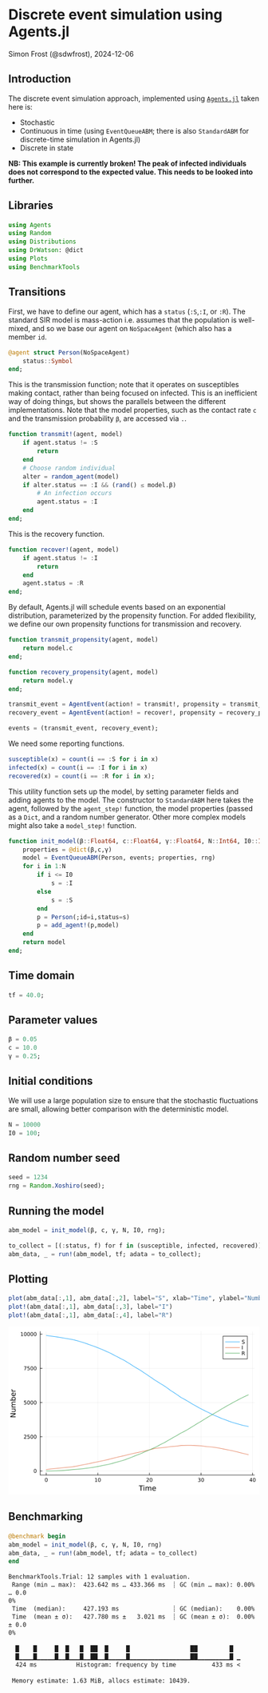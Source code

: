 # Discrete event simulation using Agents.jl
Simon Frost (@sdwfrost), 2024-12-06

## Introduction

The discrete event simulation approach, implemented using [`Agents.jl`](https://github.com/JuliaDynamics/Agents.jl) taken here is:

- Stochastic
- Continuous in time (using `EventQueueABM`; there is also `StandardABM` for discrete-time simulation in Agents.jl)
- Discrete in state

**NB: This example is currently broken! The peak of infected individuals does not correspond to the expected value. This needs to be looked into further.**

## Libraries

```julia
using Agents
using Random
using Distributions
using DrWatson: @dict
using Plots
using BenchmarkTools
```




## Transitions

First, we have to define our agent, which has a `status` (`:S`,`:I`, or `:R`). The standard SIR model is mass-action i.e. assumes that the population is well-mixed, and so we base our agent on `NoSpaceAgent` (which also has a member `id`.

```julia
@agent struct Person(NoSpaceAgent)
    status::Symbol
end;
```




This is the transmission function; note that it operates on susceptibles making contact, rather than being focused on infected. This is an inefficient way of doing things, but shows the parallels between the different implementations. Note that the model properties, such as the contact rate `c` and the transmission probability `β`, are accessed via `.`.

```julia
function transmit!(agent, model)
    if agent.status != :S
        return
    end
    # Choose random individual
    alter = random_agent(model)
    if alter.status == :I && (rand() ≤ model.β)
        # An infection occurs
        agent.status = :I
    end
end;
```




This is the recovery function.

```julia
function recover!(agent, model)
    if agent.status != :I
        return
    end
    agent.status = :R
end;
```




By default, Agents.jl will schedule events based on an exponential distribution, parameterized by the propensity function. For added flexibility, we define our own propensity functions for transmission and recovery.

```julia
function transmit_propensity(agent, model)
    return model.c
end;
```


```julia
function recovery_propensity(agent, model)
    return model.γ
end;
```


```julia
transmit_event = AgentEvent(action! = transmit!, propensity = transmit_propensity)
recovery_event = AgentEvent(action! = recover!, propensity = recovery_propensity);
```


```julia
events = (transmit_event, recovery_event);
```




We need some reporting functions.

```julia
susceptible(x) = count(i == :S for i in x)
infected(x) = count(i == :I for i in x)
recovered(x) = count(i == :R for i in x);
```




This utility function sets up the model, by setting parameter fields and adding agents to the model. The constructor to `StandardABM` here takes the agent, followed by the `agent_step!` function, the model properties (passed as a `Dict`, and a random number generator. Other more complex models might also take a `model_step!` function.

```julia
function init_model(β::Float64, c::Float64, γ::Float64, N::Int64, I0::Int64, rng::AbstractRNG=Random.GLOBAL_RNG)
    properties = @dict(β,c,γ)
    model = EventQueueABM(Person, events; properties, rng)
    for i in 1:N
        if i <= I0
            s = :I
        else
            s = :S
        end
        p = Person(;id=i,status=s)
        p = add_agent!(p,model)
    end
    return model
end;
```




## Time domain

```julia
tf = 40.0;
```




## Parameter values

```julia
β = 0.05
c = 10.0
γ = 0.25;
```




## Initial conditions

We will use a large population size to ensure that the stochastic fluctuations are small, allowing better comparison with the deterministic model.

```julia
N = 10000
I0 = 100;
```




## Random number seed

```julia
seed = 1234
rng = Random.Xoshiro(seed);
```




## Running the model

```julia
abm_model = init_model(β, c, γ, N, I0, rng);
```


```julia
to_collect = [(:status, f) for f in (susceptible, infected, recovered)]
abm_data, _ = run!(abm_model, tf; adata = to_collect);
```




## Plotting

```julia
plot(abm_data[:,1], abm_data[:,2], label="S", xlab="Time", ylabel="Number")
plot!(abm_data[:,1], abm_data[:,3], label="I")
plot!(abm_data[:,1], abm_data[:,4], label="R")
```

![](figures/des_agentsjl_17_1.png)



## Benchmarking

```julia
@benchmark begin
abm_model = init_model(β, c, γ, N, I0, rng)
abm_data, _ = run!(abm_model, tf; adata = to_collect)
end
```

```
BenchmarkTools.Trial: 12 samples with 1 evaluation.
 Range (min … max):  423.642 ms … 433.366 ms  ┊ GC (min … max): 0.00% … 0.0
0%
 Time  (median):     427.193 ms               ┊ GC (median):    0.00%
 Time  (mean ± σ):   427.780 ms ±   3.021 ms  ┊ GC (mean ± σ):  0.00% ± 0.0
0%

  █    █     █  █   █  ██  █     █                 ██         █  
  █▁▁▁▁█▁▁▁▁▁█▁▁█▁▁▁█▁▁██▁▁█▁▁▁▁▁█▁▁▁▁▁▁▁▁▁▁▁▁▁▁▁▁▁██▁▁▁▁▁▁▁▁▁█ ▁
  424 ms           Histogram: frequency by time          433 ms <

 Memory estimate: 1.63 MiB, allocs estimate: 10439.
```


